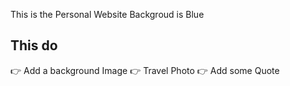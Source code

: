 This is the Personal Website  Backgroud is Blue
## This do
👉 Add a background Image 
👉 Travel Photo
👉 Add some Quote
